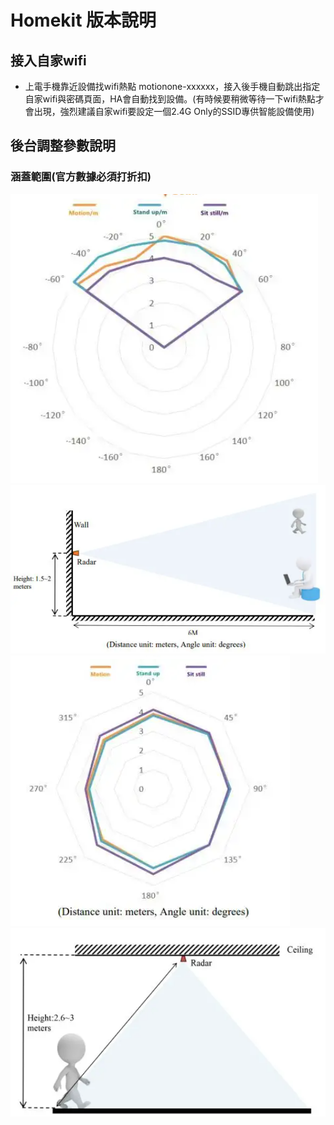 # Homekit 版本說明
## 接入自家wifi
-  上電手機靠近設備找wifi熱點 motionone-xxxxxx，接入後手機自動跳出指定自家wifi與密碼頁面，HA會自動找到設備。(有時候要稍微等待一下wifi熱點才會出現，強烈建議自家wifi要設定一個2.4G Only的SSID專供智能設備使用)
## 後台調整參數說明





### 涵蓋範圍(官方數據必須打折扣)
  ![Mosquitto_broker](/motion_mmWave/esphome/image/000928.png)
  ![Mosquitto_broker](/motion_mmWave/esphome/image/000902.png)
  ![Mosquitto_broker](/motion_mmWave/esphome/image/000834.png)
  ![Mosquitto_broker](/motion_mmWave/esphome/image/000757.png)
